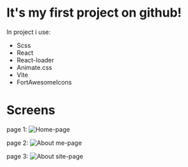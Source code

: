 # It's my first project on github!
In project i use:
  - Scss
  - React
  - React-loader
  - Animate.css
  - Vite
  - FortAwesomeIcons

# Screens
page 1:
<image src="/image/git_hub1.png" alt="Home-page">

page 2:
<image src="/image/git_hub2.png" alt="About me-page">

page 3:
<image src="/image/git_hub3.png" alt="About site-page">
